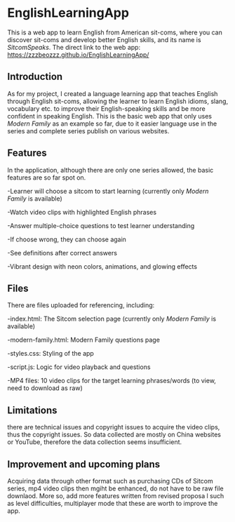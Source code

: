 # EnglishLearningApp
This is a web app to learn English from American sit-coms, where you can discover sit-coms and develop better English skills, and its name is *SitcomSpeaks*. The direct link to the web app: https://zzzbeozzz.github.io/EnglishLearningApp/  

## Introduction 
As for my project, I created a language learning app  that teaches English through English sit-coms, allowing the learner to learn English idioms, slang, vocabulary etc. to improve their English-speaking skills and be more confident in speaking English. This is the basic web app that only uses *Modern Family* as an example so far, due to it easier language use in the series and complete series publish on various websites. 

## Features 
In the application, although there are only one series allowed, the basic features are so far spot on.

-Learner will choose a sitcom to start learning (currently only *Modern Family* is available)

-Watch video clips with highlighted English phrases

-Answer multiple-choice questions to test learner understanding

-If choose wrong, they can choose again

-See definitions after correct answers

-Vibrant design with neon colors, animations, and glowing effects

## Files
There are files uploaded for referencing, including:

-index.html: The Sitcom selection page (currently only *Modern Family* is available)

-modern-family.html: Modern Family questions page

-styles.css: Styling of the app

-script.js: Logic for video playback and questions

-MP4 files: 10 video clips for the target learning phrases/words (to view, need to download as raw) 

## Limitations 
there are technical issues and copyright issues to acquire the video clips, thus the copyright issues. 
So data collected are mostly on China websites or YouTube, therefore the data collection seems insufficient. 

## Improvement and upcoming plans 
Acquiring data through other format such as purchasing CDs of Sitcom series, mp4 video clips then mgiht be enhanced, do not have to be raw file downlaod. More so, add more features written from revised proposa l such as level difficulties, multiplayer mode that these are worth to improve the app.



